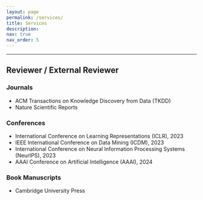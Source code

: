 ```yaml
---
layout: page
permalink: /services/
title: Services
description: 
nav: true
nav_order: 5
---
```

***
## Reviewer / External Reviewer
### Journals
- ACM Transactions on Knowledge Discovery from Data (TKDD)
- Nature Scientific Reports

### Conferences
- International Conference on Learning Representations (ICLR), 2023
- IEEE International Conference on Data Mining (ICDM), 2023
- International Conference on Neural Information Processing Systems (NeurIPS), 2023
- AAAI Conference on Artificial Intelligence (AAAI), 2024

### Book Manuscripts
- Cambridge University Press

